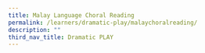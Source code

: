 ```yaml
---
title: Malay Language Choral Reading
permalink: /learners/dramatic-play/malaychoralreading/
description: ""
third_nav_title: Dramatic PLAY
---
```

